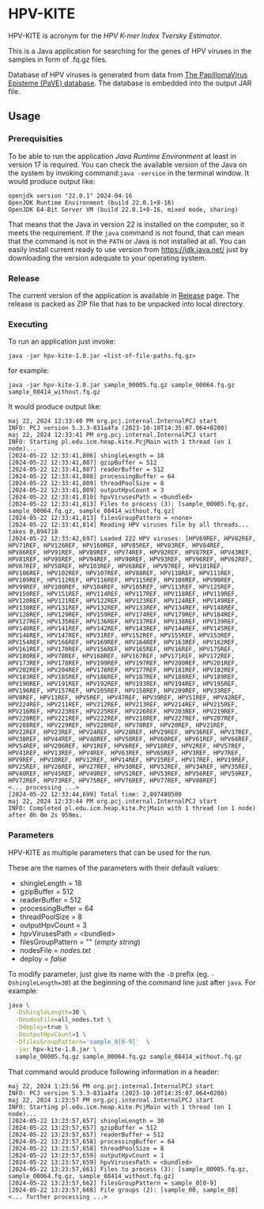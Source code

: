 # HPV-KITE
HPV-KITE is acronym for the _HPV K-mer Index Tversky Estimator_.

This is a Java application for searching for the genes of HPV viruses in the samples in form of .fq.gz files.

Database of HPV viruses is generated from data from
  [The PapillomaVirus Episteme (PaVE) database](https://pave.niaid.nih.gov/).
The database is embedded into the output JAR file.

## Usage
### Prerequisities
To be able to run the application _Java Runtime Environment_ at least in version 17 is required.
You can check the available version of the Java on the system by invoking command:`java -version` in the terminal window.
It would produce output like:
```
openjdk version "22.0.1" 2024-04-16
OpenJDK Runtime Environment (build 22.0.1+8-16)
OpenJDK 64-Bit Server VM (build 22.0.1+8-16, mixed mode, sharing)
```
That means that the Java in version 22 is installed on the computer, so it meets the requirement.
If the `java` command is not found, that can mean that the command is not in the `PATH` or Java is not installed at all.
You can easily install current ready to use version from https://jdk.java.net/ just by downloading the version adequate to your operating system.

### Release
The current version of the application is available in [Release](https://github.com/hpdcj/HPV-KITE/releases/latest) page.
The release is packed as ZIP file that has to be unpacked into local directory.

### Executing
To run an application just invoke:

`java -jar hpv-kite-1.0.jar <list-of-file-paths.fq.gz>`

for example:

`java -jar hpv-kite-1.0.jar sample_00005.fq.gz sample_00064.fq.gz sample_08414_without.fq.gz`

It would produce output like:
```
maj 22, 2024 12:33:40 PM org.pcj.internal.InternalPCJ start
INFO: PCJ version 5.3.3-831a4fa (2023-10-10T14:35:07.064+0200)
maj 22, 2024 12:33:41 PM org.pcj.internal.InternalPCJ start
INFO: Starting pl.edu.icm.heap.kite.PcjMain with 1 thread (on 1 node)...
[2024-05-22 12:33:41,806] shingleLength = 18
[2024-05-22 12:33:41,807] gzipBuffer = 512
[2024-05-22 12:33:41,807] readerBuffer = 512
[2024-05-22 12:33:41,808] processingBuffer = 64
[2024-05-22 12:33:41,809] threadPoolSize = 8
[2024-05-22 12:33:41,809] outputHpvCount = 3
[2024-05-22 12:33:41,810] hpvVirusesPath = <bundled>
[2024-05-22 12:33:41,813] Files to process (3): [sample_00005.fq.gz, sample_00064.fq.gz, sample_08414_without.fq.gz]
[2024-05-22 12:33:41,813] filesGroupPattern = <none>
[2024-05-22 12:33:41,814] Reading HPV viruses file by all threads... takes 0,894718
[2024-05-22 12:33:42,697] Loaded 222 HPV viruses: [HPV69REF, HPV82REF, HPV71REF, HPV126REF, HPV160REF, HPV85REF, HPV83REF, HPV84REF, HPV86REF, HPV91REF, HPV89REF, HPV74REF, HPV92REF, HPV87REF, HPV43REF, HPV81REF, HPV95REF, HPV94REF, HPV90REF, HPV93REF, HPV96REF, HPV62REF, HPV67REF, HPV58REF, HPV103REF, HPV68REF, HPV97REF, HPV101REF, HPV106REF, HPV102REF, HPV107REF, HPV88REF, HPV110REF, HPV111REF, HPV109REF, HPV112REF, HPV116REF, HPV115REF, HPV108REF, HPV98REF, HPV99REF, HPV100REF, HPV104REF, HPV105REF, HPV113REF, HPV125REF, HPV150REF, HPV151REF, HPV114REF, HPV117REF, HPV118REF, HPV119REF, HPV120REF, HPV121REF, HPV122REF, HPV123REF, HPV124REF, HPV149REF, HPV130REF, HPV131REF, HPV132REF, HPV133REF, HPV134REF, HPV148REF, HPV128REF, HPV129REF, HPV159REF, HPV174REF, HPV179REF, HPV184REF, HPV127REF, HPV135REF, HPV136REF, HPV137REF, HPV138REF, HPV139REF, HPV140REF, HPV141REF, HPV142REF, HPV143REF, HPV144REF, HPV145REF, HPV146REF, HPV147REF, HPV31REF, HPV152REF, HPV155REF, HPV153REF, HPV154REF, HPV166REF, HPV169REF, HPV164REF, HPV163REF, HPV162REF, HPV161REF, HPV170REF, HPV156REF, HPV165REF, HPV16REF, HPV175REF, HPV180REF, HPV78REF, HPV168REF, HPV167REF, HPV171REF, HPV172REF, HPV173REF, HPV178REF, HPV199REF, HPV197REF, HPV200REF, HPV201REF, HPV202REF, HPV204REF, HPV176REF, HPV177REF, HPV181REF, HPV182REF, HPV183REF, HPV185REF, HPV186REF, HPV187REF, HPV188REF, HPV189REF, HPV190REF, HPV191REF, HPV192REF, HPV193REF, HPV194REF, HPV195REF, HPV196REF, HPV157REF, HPV205REF, HPV158REF, HPV209REF, HPV33REF, HPV8REF, HPV11REF, HPV5REF, HPV47REF, HPV39REF, HPV51REF, HPV42REF, HPV224REF, HPV211REF, HPV212REF, HPV213REF, HPV214REF, HPV215REF, HPV216REF, HPV223REF, HPV225REF, HPV226REF, HPV203REF, HPV219REF, HPV220REF, HPV221REF, HPV222REF, HPV210REF, HPV227REF, HPV207REF, HPV208REF, HPV229REF, HPV228REF, HPV70REF, HPV20REF, HPV21REF, HPV22REF, HPV23REF, HPV24REF, HPV28REF, HPV29REF, HPV36REF, HPV37REF, HPV38REF, HPV44REF, HPV48REF, HPV50REF, HPV60REF, HPV61REF, HPV66REF, HPV54REF, HPV206REF, HPV1REF, HPV6REF, HPV18REF, HPV2REF, HPV57REF, HPV41REF, HPV13REF, HPV4REF, HPV63REF, HPV65REF, HPV3REF, HPV7REF, HPV9REF, HPV10REF, HPV12REF, HPV14REF, HPV15REF, HPV17REF, HPV19REF, HPV25REF, HPV26REF, HPV27REF, HPV30REF, HPV32REF, HPV34REF, HPV35REF, HPV40REF, HPV45REF, HPV49REF, HPV52REF, HPV53REF, HPV56REF, HPV59REF, HPV72REF, HPV73REF, HPV75REF, HPV76REF, HPV77REF, HPV80REF]
<... processing ...>
[2024-05-22 12:33:44,699] Total time: 2,897480500
maj 22, 2024 12:33:44 PM org.pcj.internal.InternalPCJ start
INFO: Completed pl.edu.icm.heap.kite.PcjMain with 1 thread (on 1 node) after 0h 0m 2s 959ms.

```

### Parameters
HPV-KITE as multiple parameters that can be used for the run.

These are the names of the parameters with their default values:
 * shingleLength = 18
 * gzipBuffer = 512
 * readerBuffer = 512
 * processingBuffer = 64
 * threadPoolSize = 8
 * outputHpvCount = 3
 * hpvVirusesPath = \<bundled\>
 * filesGroupPattern = "" (_empty string_)
 * nodesFile = _nodes.txt_
 * deploy = _false_

To modify parameter, just give its name with the `-D` prefix (eg. `-DshingleLength=30`) at the beginning of the command line just after `java`.
For example:

```bash
java \
  -DshingleLength=30 \
  -DnodesFile=all_nodes.txt \
  -Ddeploy=true \
  -DoutputHpvCount=1 \
  -DfilesGroupPattern='sample_0[0-9]'  \
  -jar hpv-kite-1.0.jar \
  sample_00005.fq.gz sample_00064.fq.gz sample_08414_without.fq.gz
```

That command would produce following information in a header:
```
maj 22, 2024 1:23:56 PM org.pcj.internal.InternalPCJ start
INFO: PCJ version 5.3.3-831a4fa (2023-10-10T14:35:07.064+0200)
maj 22, 2024 1:23:57 PM org.pcj.internal.InternalPCJ start
INFO: Starting pl.edu.icm.heap.kite.PcjMain with 1 thread (on 1 node)...
[2024-05-22 13:23:57,657] shingleLength = 30
[2024-05-22 13:23:57,657] gzipBuffer = 512
[2024-05-22 13:23:57,657] readerBuffer = 512
[2024-05-22 13:23:57,658] processingBuffer = 64
[2024-05-22 13:23:57,658] threadPoolSize = 8
[2024-05-22 13:23:57,659] outputHpvCount = 1
[2024-05-22 13:23:57,659] hpvVirusesPath = <bundled>
[2024-05-22 13:23:57,661] Files to process (3): [sample_00005.fq.gz, sample_00064.fq.gz, sample_08414_without.fq.gz]
[2024-05-22 13:23:57,662] filesGroupPattern = sample_0[0-9]
[2024-05-22 13:23:57,668] File groups (2): [sample_00, sample_08]
<... further processing ...>
```
